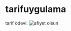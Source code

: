 # tarifuygulama
tarif ödevi.
![afiyet olsun](https://user-images.githubusercontent.com/111886223/191543293-0268aecf-4818-4ac0-87b6-604830c20832.png)

